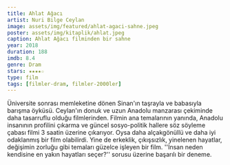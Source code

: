 ```yaml
---
title: Ahlat Ağacı
artist: Nuri Bilge Ceylan
image: assets/img/featured/ahlat-agaci-sahne.jpeg
poster: assets/img/kitaplik/ahlat.jpeg
caption: Ahlat Ağacı filminden bir sahne
year: 2018
duration: 188
imdb: 8.4
genre: Dram
stars: ★★★★☆
type: film
tags: [filmler-dram, filmler-2000ler]
---
```


Üniversite sonrası memleketine dönen Sinan'ın taşrayla ve babasıyla barışma öyküsü. Ceylan'ın donuk ve uzun Anadolu manzarası çekiminde daha tasarruflu olduğu filmlerinden. Filmin ana temalarının yanında, Anadolu insanının profilini çıkarma ve güncel sosyo-politik hallere söz söyleme çabası filmi 3 saatin üzerine çıkarıyor. Oysa daha alçakgönüllü ve daha iyi odaklanmış bir film olabilirdi. Yine de erkeklik, çıkışsızlık, yinelenen hayatlar, değişimin zorluğu gibi temaları güzelce işleyen bir film. ''İnsan neden kendisine en yakın hayatları seçer?'' sorusu üzerine başarılı bir deneme. 

